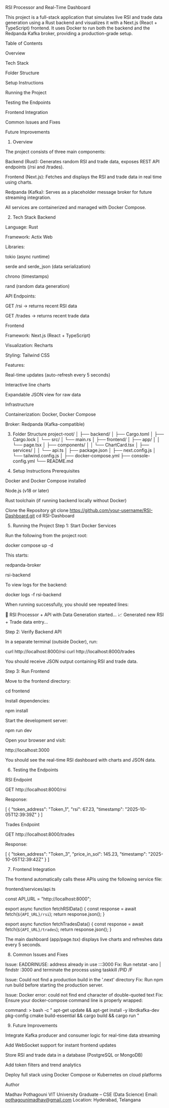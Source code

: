 RSI Processor and Real-Time Dashboard

This project is a full-stack application that simulates live RSI and trade data generation using a Rust backend and visualizes it with a Next.js (React + TypeScript) frontend.
It uses Docker to run both the backend and the Redpanda Kafka broker, providing a production-grade setup.

Table of Contents

Overview

Tech Stack

Folder Structure

Setup Instructions

Running the Project

Testing the Endpoints

Frontend Integration

Common Issues and Fixes

Future Improvements

1. Overview

The project consists of three main components:

Backend (Rust): Generates random RSI and trade data, exposes REST API endpoints (/rsi and /trades).

Frontend (Next.js): Fetches and displays the RSI and trade data in real time using charts.

Redpanda (Kafka): Serves as a placeholder message broker for future streaming integration.

All services are containerized and managed with Docker Compose.

2. Tech Stack
Backend

Language: Rust

Framework: Actix Web

Libraries:

tokio (async runtime)

serde and serde_json (data serialization)

chrono (timestamps)

rand (random data generation)

API Endpoints:

GET /rsi → returns recent RSI data

GET /trades → returns recent trade data

Frontend

Framework: Next.js (React + TypeScript)

Visualization: Recharts

Styling: Tailwind CSS

Features:

Real-time updates (auto-refresh every 5 seconds)

Interactive line charts

Expandable JSON view for raw data

Infrastructure

Containerization: Docker, Docker Compose

Broker: Redpanda (Kafka-compatible)

3. Folder Structure
project-root/
│
├── backend/
│   ├── Cargo.toml
│   ├── Cargo.lock
│   └── src/
│       └── main.rs
│
├── frontend/
│   ├── app/
│   │   └── page.tsx
│   ├── components/
│   │   └── ChartCard.tsx
│   ├── services/
│   │   └── api.ts
│   ├── package.json
│   ├── next.config.js
│   └── tailwind.config.js
│
├── docker-compose.yml
├── console-config.yml
└── README.md

4. Setup Instructions
Prerequisites

Docker and Docker Compose installed

Node.js (v18 or later)

Rust toolchain (if running backend locally without Docker)

Clone the Repository
git clone https://github.com/your-username/RSI-Dashboard.git
cd RSI-Dashboard

5. Running the Project
Step 1: Start Docker Services

Run the following from the project root:

docker compose up -d


This starts:

redpanda-broker

rsi-backend

To view logs for the backend:

docker logs -f rsi-backend


When running successfully, you should see repeated lines:

🦀 RSI Processor + API with Data Generation started...
📈 Generated new RSI + Trade data entry...

Step 2: Verify Backend API

In a separate terminal (outside Docker), run:

curl http://localhost:8000/rsi
curl http://localhost:8000/trades


You should receive JSON output containing RSI and trade data.

Step 3: Run Frontend

Move to the frontend directory:

cd frontend


Install dependencies:

npm install


Start the development server:

npm run dev


Open your browser and visit:

http://localhost:3000


You should see the real-time RSI dashboard with charts and JSON data.

6. Testing the Endpoints

RSI Endpoint

GET http://localhost:8000/rsi


Response:

[
  {
    "token_address": "Token_1",
    "rsi": 67.23,
    "timestamp": "2025-10-05T12:39:39Z"
  }
]


Trades Endpoint

GET http://localhost:8000/trades


Response:

[
  {
    "token_address": "Token_3",
    "price_in_sol": 145.23,
    "timestamp": "2025-10-05T12:39:42Z"
  }
]

7. Frontend Integration

The frontend automatically calls these APIs using the following service file:

frontend/services/api.ts

const API_URL = "http://localhost:8000";

export async function fetchRSIData() {
  const response = await fetch(`${API_URL}/rsi`);
  return response.json();
}

export async function fetchTradesData() {
  const response = await fetch(`${API_URL}/trades`);
  return response.json();
}


The main dashboard (app/page.tsx) displays live charts and refreshes data every 5 seconds.

8. Common Issues and Fixes

Issue:
EADDRINUSE: address already in use :::3000
Fix:
Run netstat -ano | findstr :3000 and terminate the process using
taskkill /PID <pid> /F

Issue:
Could not find a production build in the '.next' directory
Fix:
Run npm run build before starting the production server.

Issue:
Docker error: could not find end character of double-quoted text
Fix:
Ensure your docker-compose command line is properly wrapped:

command: >
  bash -c "
    apt-get update &&
    apt-get install -y librdkafka-dev pkg-config cmake build-essential &&
    cargo build &&
    cargo run
  "

9. Future Improvements

Integrate Kafka producer and consumer logic for real-time data streaming

Add WebSocket support for instant frontend updates

Store RSI and trade data in a database (PostgreSQL or MongoDB)

Add token filters and trend analytics

Deploy full stack using Docker Compose or Kubernetes on cloud platforms

Author

Madhav Pothagouni
VIT University Graduate – CSE (Data Science)
Email: pothagounimadhav@gmail.com
Location: Hyderabad, Telangana
